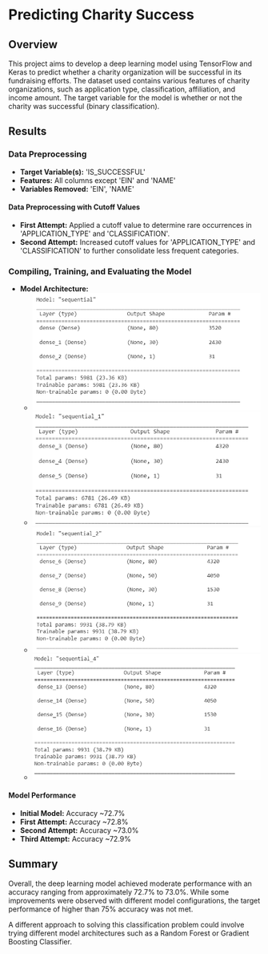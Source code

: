 # Predicting Charity Success

## Overview
This project aims to develop a deep learning model using TensorFlow and Keras to predict whether a charity organization will be successful in its fundraising efforts. The dataset used contains various features of charity organizations, such as application type, classification, affiliation, and income amount. The target variable for the model is whether or not the charity was successful (binary classification).

## Results

### Data Preprocessing

- **Target Variable(s):** 'IS_SUCCESSFUL'
- **Features:** All columns except 'EIN' and 'NAME'
- **Variables Removed:** 'EIN', 'NAME'

#### Data Preprocessing with Cutoff Values

- **First Attempt:** Applied a cutoff value to determine rare occurrences in 'APPLICATION_TYPE' and 'CLASSIFICATION'.
- **Second Attempt:** Increased cutoff values for 'APPLICATION_TYPE' and 'CLASSIFICATION' to further consolidate less frequent categories.

### Compiling, Training, and Evaluating the Model

- **Model Architecture:**
    - ![Model Summary 1](images/ss1.png)
    - ![Model Summary 2](images/ss2.png)
    - ![Model Summary 3](images/ss3.png)
    - ![Model Summary 4](images/ss4.png)

#### Model Performance

- **Initial Model:** Accuracy ~72.7%
- **First Attempt:** Accuracy ~72.8%
- **Second Attempt:** Accuracy ~73.0%
- **Third Attempt:** Accuracy ~72.9%

## Summary

Overall, the deep learning model achieved moderate performance with an accuracy ranging from approximately 72.7% to 73.0%. While some improvements were observed with different model configurations, the target performance of higher than 75% accuracy was not met.

A different approach to solving this classification problem could involve trying different model architectures such as a Random Forest or Gradient Boosting Classifier.
